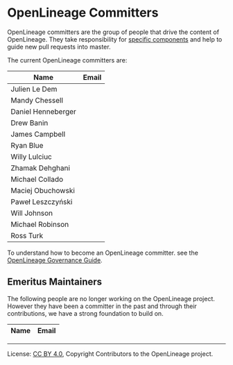# OpenLineage Committers

OpenLineage committers are the group of people that drive the content of OpenLineage.
They take responsibility for [specific components](CODEOWNERS) and help to guide
new pull requests into master.

The current OpenLineage committers are:


| Name               | Email |
| ------------------ | -----------------|
| Julien Le Dem      | |
| Mandy Chessell     | |
| Daniel Henneberger | |
| Drew Banin         | |
| James Campbell     | |
| Ryan Blue          | |
| Willy Lulciuc      | |
| Zhamak Dehghani    | |
| Michael Collado    | |
| Maciej Obuchowski  | |
| Paweł Leszczyński  | |
| Will Johnson       | |
| Michael Robinson   | |
| Ross Turk          | |

To understand how to become an OpenLineage committer.
see the [OpenLineage Governance Guide](GOVERNANCE.md).


## Emeritus Maintainers

The following people are no longer working on the OpenLineage project.
However they have been a committer in the past and through their
contributions, we have a strong foundation to build on.


| Name           | Email |
| -------------- | -----------------


----
License: [CC BY 4.0](https://creativecommons.org/licenses/by/4.0/),
Copyright Contributors to the OpenLineage project.

